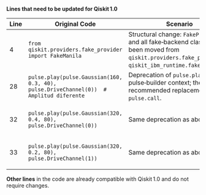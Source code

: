 **Lines that need to be updated for Qiskit 1.0**

| Line | Original Code | Scenario | Reference | Artifact | Refactoring |
|------|---------------|----------|-----------|----------|-------------|
| 4 | `from qiskit.providers.fake_provider import FakeManila` | Structural change: `FakeProvider` and all fake‑backend classes have been moved from `qiskit.providers.fake_provider` to `qiskit_ibm_runtime.fake_provider`. | 693b5266-a1ce-476c-87b8-c30e824bd87d | `qiskit.providers.fake_provider.FakeManila` | `from qiskit_ibm_runtime.fake_provider import FakeManila` |
| 28 | `pulse.play(pulse.Gaussian(160, 0.3, 40), pulse.DriveChannel(0))  # Amplitud diferente` | Deprecation of `pulse.play` inside a pulse‑builder context; the recommended replacement is `pulse.call`. | 4f791e8e-887c-47d9-80fa-50227b769092 | `pulse.play` | `pulse.call(pulse.Gaussian(160, 0.3, 40))` |
| 32 | `pulse.play(pulse.Gaussian(320, 0.4, 80), pulse.DriveChannel(0))` | Same deprecation as above. | 4f791e8e-887c-47d9-80fa-50227b769092 | `pulse.play` | `pulse.call(pulse.Gaussian(320, 0.4, 80))` |
| 33 | `pulse.play(pulse.Gaussian(320, 0.2, 80), pulse.DriveChannel(1))` | Same deprecation as above. | 4f791e8e-887c-47d9-80fa-50227b769092 | `pulse.play` | `pulse.call(pulse.Gaussian(320, 0.2, 80))` |

**Other lines** in the code are already compatible with Qiskit 1.0 and do not require changes.